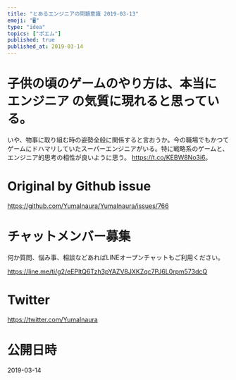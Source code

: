 ```yaml
---
title: "とあるエンジニアの問題意識 2019-03-13"
emoji: "🖥"
type: "idea"
topics: ["ポエム"]
published: true
published_at: 2019-03-14
---
```



# 子供の頃のゲームのやり方は、本当に エンジニア の気質に現れると思っている。
いや、物事に取り組む時の姿勢全般に関係すると言おうか。今の職場でもかつてゲームにドハマリしていたスーパーエンジニアがいる。特に戦略系のゲームと、エンジニア的思考の相性が良いように思う。 <https://t.co/KEBW8No3i6>。

# Original by Github issue

https://github.com/YumaInaura/YumaInaura/issues/766








<!-- Update From Qiita API -->

# チャットメンバー募集


何か質問、悩み事、相談などあればLINEオープンチャットもご利用ください。

https://line.me/ti/g2/eEPltQ6Tzh3pYAZV8JXKZqc7PJ6L0rpm573dcQ





# Twitter


https://twitter.com/YumaInaura


<!-- Update From Qiita API -->



# 公開日時

2019-03-14
